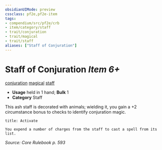 ```yaml
---
obsidianUIMode: preview
cssclass: pf2e,pf2e-item
tags:
- compendium/src/pf2e/crb
- item/category/staff
- trait/conjuration
- trait/magical
- trait/staff
aliases: ["Staff of Conjuration"]
---
```

# Staff of Conjuration *Item 6+*  
[conjuration](../../../Rules/traits/conjuration.md)  [magical](../../../Rules/traits/magical.md)  [staff](../../../Rules/traits/staff.md)  

- **Usage** held in 1 hand; **Bulk** 1
- **Category** Staff

This ash staff is decorated with animals; wielding it, you gain a +2 circumstance bonus to checks to identify conjuration magic.

```ad-embed-ability
title: Activate

You expend a number of charges from the staff to cast a spell from its list.
```

*Source: Core Rulebook p. 593*
